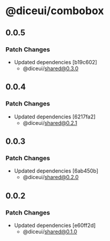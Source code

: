 # @diceui/combobox

## 0.0.5

### Patch Changes

- Updated dependencies [b19c602]
  - @diceui/shared@0.3.0

## 0.0.4

### Patch Changes

- Updated dependencies [6217fa2]
  - @diceui/shared@0.2.1

## 0.0.3

### Patch Changes

- Updated dependencies [6ab450b]
  - @diceui/shared@0.2.0

## 0.0.2

### Patch Changes

- Updated dependencies [e60ff2d]
  - @diceui/shared@0.1.0
